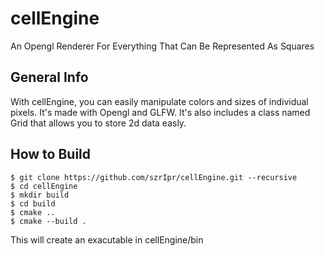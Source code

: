 # cellEngine
An Opengl Renderer For Everything That Can Be Represented As Squares

##  General Info
With cellEngine, you can easily manipulate colors and sizes of individual pixels. It's made with Opengl and GLFW. It's also includes a class named Grid that allows you to store 2d data easly.

## How to Build
```
$ git clone https://github.com/szrIpr/cellEngine.git --recursive
$ cd cellEngine
$ mkdir build
$ cd build
$ cmake ..
$ cmake --build .
```
This will create an exacutable in cellEngine/bin
